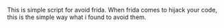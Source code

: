 This is simple script for avoid frida.
When frida comes to hijack your code, this is the simple way what i found to avoid them.
